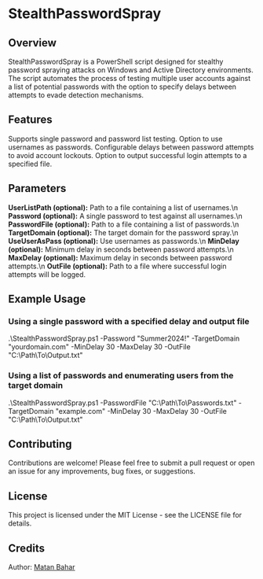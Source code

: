 # StealthPasswordSpray

## Overview

StealthPasswordSpray is a PowerShell script designed for stealthy password spraying attacks on Windows and Active Directory environments. The script automates the process of testing multiple user accounts against a list of potential passwords with the option to specify delays between attempts to evade detection mechanisms.

## Features

Supports single password and password list testing.
Option to use usernames as passwords.
Configurable delays between password attempts to avoid account lockouts.
Option to output successful login attempts to a specified file.

## Parameters

**UserListPath (optional):** Path to a file containing a list of usernames.\n
**Password (optional):** A single password to test against all usernames.\n
**PasswordFile (optional):** Path to a file containing a list of passwords.\n
**TargetDomain (optional):** The target domain for the password spray.\n
**UseUserAsPass (optional):** Use usernames as passwords.\n
**MinDelay (optional):** Minimum delay in seconds between password attempts.\n
**MaxDelay (optional):** Maximum delay in seconds between password attempts.\n
**OutFile (optional):** Path to a file where successful login attempts will be logged.

## Example Usage
### Using a single password with a specified delay and output file
.\StealthPasswordSpray.ps1 -Password "Summer2024!" -TargetDomain "yourdomain.com" -MinDelay 30 -MaxDelay 30 -OutFile "C:\Path\To\Output.txt"

### Using a list of passwords and enumerating users from the target domain
.\StealthPasswordSpray.ps1 -PasswordFile "C:\Path\To\Passwords.txt" -TargetDomain "example.com" -MinDelay 30 -MaxDelay 30 -OutFile "C:\Path\To\Output.txt"

## Contributing
Contributions are welcome! Please feel free to submit a pull request or open an issue for any improvements, bug fixes, or suggestions.

## License
This project is licensed under the MIT License - see the LICENSE file for details.

## Credits
Author: [Matan Bahar](https://www.linkedin.com/in/matan-bahar-66460a1b0/)
